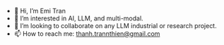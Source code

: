- 👋 Hi, I’m Emi Tran
- 👀 I’m interested in AI, LLM, and multi-modal.
- 💞️ I’m looking to collaborate on any LLM industrial or research project.
- 📫 How to reach me: thanh.trannthien@gmail.com

<!---
ttran1904/ttran1904 is a ✨ special ✨ repository because its `README.md` (this file) appears on your GitHub profile.
You can click the Preview link to take a look at your changes.
--->
